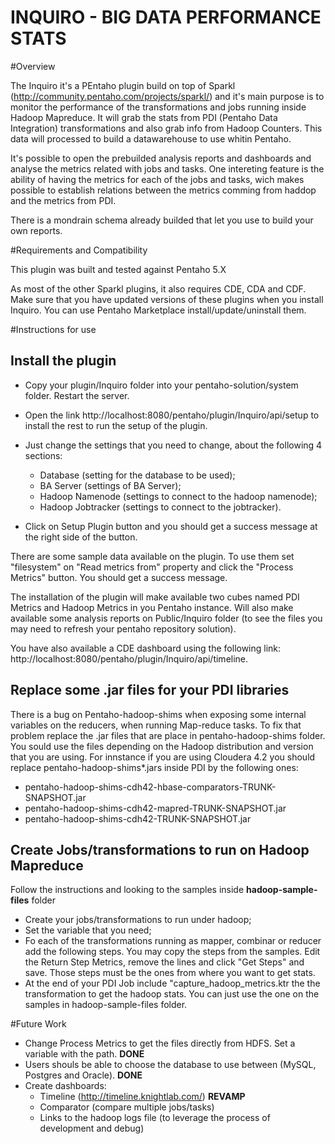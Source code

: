 INQUIRO - BIG DATA PERFORMANCE STATS
===


#Overview 

The Inquiro it's a PEntaho plugin build on top of Sparkl (http://community.pentaho.com/projects/sparkl/) and it's main purpose is to monitor the performance of the transformations and jobs running inside Hadoop Mapreduce. It will grab the stats from PDI (Pentaho Data Integration) transformations and also grab info from Hadoop Counters. This data will processed to build a datawarehouse to use whitin Pentaho.

It's possible to open the prebuilded analysis reports and dashboards and analyse the metrics related with jobs and tasks. One intereting feature is the ability of having the metrics for each of the jobs and tasks, wich makes possible to establish relations between the metrics comming from haddop and the metrics from PDI. 

There is a mondrain schema already builded that let you use to build your own reports.  


#Requirements and Compatibility

This plugin was built and tested against Pentaho 5.X

As most of the other Sparkl plugins, it also requires CDE, CDA and CDF. Make sure that you have updated versions of these plugins when you install Inquiro. You can use Pentaho Marketplace install/update/uninstall them.

#Instructions for use

## Install the plugin 

- Copy your plugin/Inquiro folder into your pentaho-solution/system folder. Restart the server. 
- Open the link http://localhost:8080/pentaho/plugin/Inquiro/api/setup to install the rest to run the setup of the plugin. 
- Just change the settings that you need to change, about the following 4 sections:

	- Database (setting for the database to be used);
	- BA Server (settings of BA Server);
	- Hadoop Namenode (settings to connect to the hadoop namenode);
	- Hadoop Jobtracker (settings to connect to the jobtracker). 

- Click on Setup Plugin button and you should get a success message at the right side of the button.

There are some sample data available on the plugin. To use them set "filesystem" on "Read metrics from" property and click the "Process Metrics" button. You should get a success message.

The installation of the plugin will make available two cubes named PDI Metrics and Hadoop Metrics in you Pentaho instance. Will also make available some analysis reports on Public/Inquiro folder (to see the files you may need to refresh your  pentaho repository solution).

You have also available a CDE dashboard using the following link: http://localhost:8080/pentaho/plugin/Inquiro/api/timeline.



## Replace some .jar files for your PDI libraries

There is a bug on Pentaho-hadoop-shims when exposing some internal variables on the reducers, when running Map-reduce tasks. To fix that problem replace the .jar files that are place in pentaho-hadoop-shims folder. You sould use the files depending on the Hadoop distribution and version that you are using.
For innstance if you are using Cloudera 4.2 you should replace pentaho-hadoop-shims*.jars inside PDI by the following ones:

- pentaho-hadoop-shims-cdh42-hbase-comparators-TRUNK-SNAPSHOT.jar
- pentaho-hadoop-shims-cdh42-mapred-TRUNK-SNAPSHOT.jar
- pentaho-hadoop-shims-cdh42-TRUNK-SNAPSHOT.jar

## Create Jobs/transformations to run on Hadoop Mapreduce

Follow the instructions and looking to the samples inside <b>hadoop-sample-files</b> folder

- Create your jobs/transformations to run under hadoop;
- Set the variable that you need;
- Fo each of the transformations running as mapper, combinar or reducer add the following steps. You may copy the steps from the samples. Edit the Return Step Metrics, remove the lines and click "Get Steps" and save. Those steps must be the ones from where you want to get stats. 
- At the end of your PDI Job include "capture_hadoop_metrics.ktr the the transformation to get the hadoop stats. You can just use the one on the samples in hadoop-sample-files folder. 

#Future Work

- Change Process Metrics to get the files directly from HDFS. Set a variable with the path. <b>DONE</b>
- Users shouls be able to choose the database to use between (MySQL, Postgres and Oracle).  <b>DONE</b>
- Create dashboards:
	- Timeline (http://timeline.knightlab.com/)  <b>REVAMP</b>
	- Comparator (compare multiple jobs/tasks)
	- Links to the hadoop logs file (to leverage the process of development and debug)
